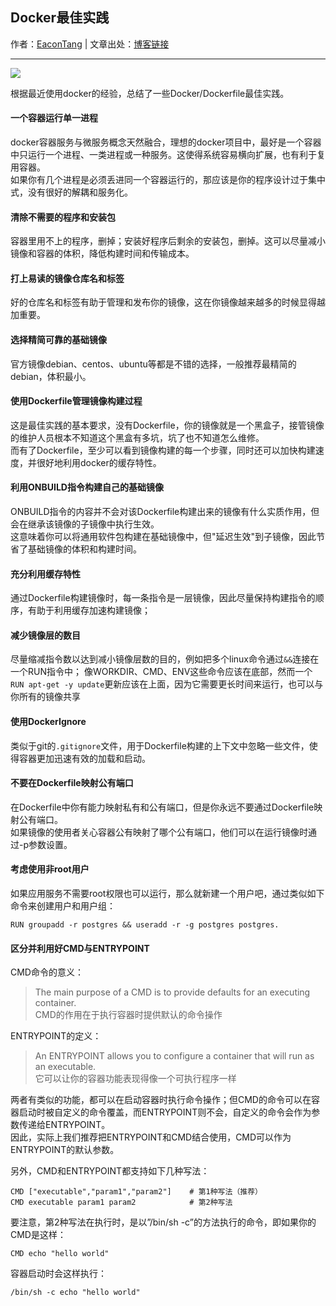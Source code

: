 ## Docker最佳实践

作者：[EaconTang](https://github.com/EaconTang) | 文章出处：[博客链接](http://blog.tangyingkang.com/post/2016/08/29/docker-best-practise/)  

----


![](http://qn.tangyingkang.com/image/blog/docker/best-practise.jpeg)

根据最近使用docker的经验，总结了一些Docker/Dockerfile最佳实践。  


#### 一个容器运行单一进程
docker容器服务与微服务概念天然融合，理想的docker项目中，最好是一个容器中只运行一个进程、一类进程或一种服务。这使得系统容易横向扩展，也有利于复用容器。  
如果你有几个进程是必须丢进同一个容器运行的，那应该是你的程序设计过于集中式，没有很好的解耦和服务化。  


#### 清除不需要的程序和安装包
容器里用不上的程序，删掉；安装好程序后剩余的安装包，删掉。这可以尽量减小镜像和容器的体积，降低构建时间和传输成本。


#### 打上易读的镜像仓库名和标签
好的仓库名和标签有助于管理和发布你的镜像，这在你镜像越来越多的时候显得越加重要。  


#### 选择精简可靠的基础镜像
官方镜像debian、centos、ubuntu等都是不错的选择，一般推荐最精简的debian，体积最小。


#### 使用Dockerfile管理镜像构建过程
这是最佳实践的基本要求，没有Dockerfile，你的镜像就是一个黑盒子，接管镜像的维护人员根本不知道这个黑盒有多坑，坑了也不知道怎么维修。  
而有了Dockerfile，至少可以看到镜像构建的每一个步骤，同时还可以加快构建速度，并很好地利用docker的缓存特性。


#### 利用ONBUILD指令构建自己的基础镜像
ONBUILD指令的内容并不会对该Dockerfile构建出来的镜像有什么实质作用，但会在继承该镜像的子镜像中执行生效。  
这意味着你可以将通用软件包构建在基础镜像中，但"延迟生效"到子镜像，因此节省了基础镜像的体积和构建时间。


#### 充分利用缓存特性
通过Dockerfile构建镜像时，每一条指令是一层镜像，因此尽量保持构建指令的顺序，有助于利用缓存加速构建镜像；  


#### 减少镜像层的数目
尽量缩减指令数以达到减小镜像层数的目的，例如把多个linux命令通过```&&```连接在一个RUN指令中；
像WORKDIR、CMD、ENV这些命令应该在底部，然而一个```RUN apt-get -y update```更新应该在上面，因为它需要更长时间来运行，也可以与你所有的镜像共享


#### 使用DockerIgnore
类似于git的```.gitignore```文件，用于Dockerfile构建的上下文中忽略一些文件，使得容器更加迅速有效的加载和启动。


#### 不要在Dockerfile映射公有端口
在Dockerfile中你有能力映射私有和公有端口，但是你永远不要通过Dockerfile映射公有端口。  
如果镜像的使用者关心容器公有映射了哪个公有端口，他们可以在运行镜像时通过-p参数设置。


#### 考虑使用非root用户
如果应用服务不需要root权限也可以运行，那么就新建一个用户吧，通过类似如下命令来创建用户和用户组：
    
    RUN groupadd -r postgres && useradd -r -g postgres postgres.

#### 区分并利用好CMD与ENTRYPOINT
CMD命令的意义：
> The main purpose of a CMD is to provide defaults for an executing container.  
CMD的作用在于执行容器时提供默认的命令操作

ENTRYPOINT的定义：
> An ENTRYPOINT allows you to configure a container that will run as an executable.  
它可以让你的容器功能表现得像一个可执行程序一样

两者有类似的功能，都可以在启动容器时执行命令操作；但CMD的命令可以在容器启动时被自定义的命令覆盖，而ENTRYPOINT则不会，自定义的命令会作为参数传递给ENTRYPOINT。    
因此，实际上我们推荐把ENTRYPOINT和CMD结合使用，CMD可以作为ENTRYPOINT的默认参数。  

另外，CMD和ENTRYPOINT都支持如下几种写法：

    CMD ["executable","param1","param2"]    # 第1种写法（推荐）
    CMD executable param1 param2            # 第2种写法
要注意，第2种写法在执行时，是以”/bin/sh -c”的方法执行的命令，即如果你的CMD是这样：  
    
    CMD echo "hello world" 
容器启动时会这样执行：
    
    /bin/sh -c echo "hello world"


